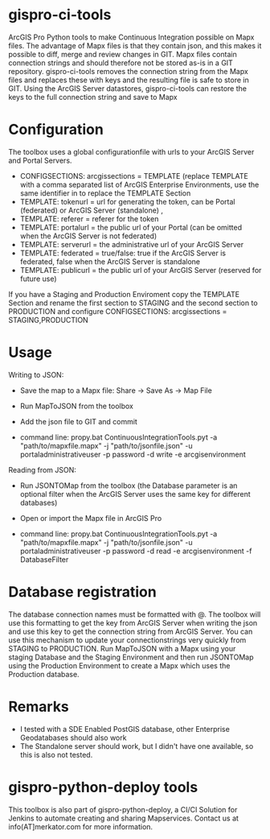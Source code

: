 # gispro-ci-tools
ArcGIS Pro Python tools to make Continuous Integration possible on Mapx files. The advantage of Mapx files is that they contain json, and this makes it possible to diff, merge and review changes in GIT. Mapx files contain connection strings and should therefore not be stored as-is in a GIT repository. gispro-ci-tools removes the connection string from the Mapx files and replaces these with keys and the resulting file is safe to store in GIT. Using the ArcGIS Server datastores, gispro-ci-tools can restore the keys to the full connection string and save to Mapx 

# Configuration
The toolbox uses a global configurationfile with urls to your ArcGIS Server and Portal Servers. 
- CONFIGSECTIONS: arcgissections = TEMPLATE (replace TEMPLATE with a comma separated list of ArcGIS Enterprise Environments, use the same identifier in to replace the TEMPLATE Section 
- TEMPLATE: tokenurl = url for generating the token, can be Portal (federated) or ArcGIS Server (standalone) , 
- TEMPLATE: referer = referer for the token
- TEMPLATE: portalurl = the public url of your Portal (can be omitted when the ArcGIS Server is not federated) 
- TEMPLATE: serverurl = the administrative url of your ArcGIS Server
- TEMPLATE: federated = true/false: true if the ArcGIS Server is federated, false when the ArcGIS Server is standalone
- TEMPLATE: publicurl = the public url of your ArcGIS Server (reserved for future use)

If you have a Staging and Production Enviroment copy the TEMPLATE Section and rename the first section to STAGING and the second section to PRODUCTION and configure CONFIGSECTIONS: arcgissections = STAGING,PRODUCTION

# Usage
Writing to JSON:
- Save the map to a Mapx file: Share -> Save As -> Map File
- Run MapToJSON from the toolbox 
- Add the json file to GIT and commit

- command line:
propy.bat  ContinuousIntegrationTools.pyt -a "path/to/mapxfile.mapx" -j "path/to/jsonfile.json" -u portaladministrativeuser -p password -d write -e arcgisenvironment

Reading from JSON:
- Run JSONTOMap from the toolbox (the Database parameter is an optional filter when the ArcGIS Server uses the same key for different databases)
- Open or import the Mapx file in ArcGIS Pro

- command line:
propy.bat  ContinuousIntegrationTools.pyt -a "path/to/mapxfile.mapx" -j "path/to/jsonfile.json" -u portaladministrativeuser -p password -d read -e arcgisenvironment -f DatabaseFilter

# Database registration
The database connection names must be formatted with <username>@<database>. The toolbox will use this formatting to get the key from ArcGIS Server when writing the json and use this key to get the connection string from ArcGIS Server.
You can use this mechanism to update your connectionstrings very quickly from STAGING to PRODUCTION. Run MapToJSON with a Mapx using your staging Database and the Staging Environment and then run JSONTOMap using the Production Environment to create a Mapx which uses the Production database.
  
# Remarks
- I tested with a SDE Enabled PostGIS database, other Enterprise Geodatabases should also work
- The Standalone server should work, but I didn't have one available, so this is also not tested. 

# gispro-python-deploy tools
This toolbox is also part of gispro-python-deploy, a CI/CI Solution for Jenkins to automate creating and sharing Mapservices. Contact us at info(AT]merkator.com for more information.
 
